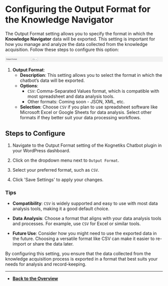 # Configuring the Output Format for the Knowledge Navigator

The Output Format setting allows you to specify the format in which the **Knowledge Navigator** data will be exported. This setting is important for how you manage and analyze the data collected from the knowledge acquisition. Follow these steps to configure this option:

![Analysis](knowledge-navigator-analysis.png)

1. **Output Format**:
   - **Description**: This setting allows you to select the format in which the chatbot’s data will be exported.
   - **Options**: 
     - `CSV`: Comma-Separated Values format, which is compatible with most spreadsheet and data analysis tools.
     - Other formats: Coming soon - JSON, XML, etc.
   - **Selection**: Choose `CSV` if you plan to use spreadsheet software like Microsoft Excel or Google Sheets for data analysis. Select other formats if they better suit your data processing workflows.

## Steps to Configure

1. Navigate to the Output Format setting of the Kognetiks Chatbot plugin in your WordPress dashboard.

2. Click on the dropdown menu next to `Output Format`.

3. Select your preferred format, such as `CSV`.

4. Click 'Save Settings' to apply your changes.

### Tips

- **Compatibility**: `CSV` is widely supported and easy to use with most data analysis tools, making it a good default choice.

- **Data Analysis**: Choose a format that aligns with your data analysis tools and processes. For example, use `CSV` for Excel or similar tools.

- **Future Use**: Consider how you might need to use the exported data in the future. Choosing a versatile format like CSV can make it easier to re-import or share the data later.

By configuring this setting, you ensure that the data collected from the knowledge acquisition process is exported in a format that best suits your needs for analysis and record-keeping.

---

- **[Back to the Overview](/overview.md)**
